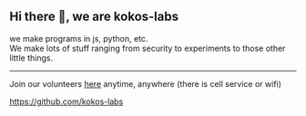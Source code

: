 ## Hi there 👋, we are kokos-labs
we make programs in js, python, etc.<br> We make lots of stuff ranging from security to experiments to those other little things.<hr> Join our volunteers [here](#) anytime, anywhere (there is cell service or wifi)

<!-- fix with actual sign up page, also add logo -->

<!--

**Here are some ideas to get you started:**

🙋‍♀️ A short introduction - what is your organization all about?
🌈 Contribution guidelines - how can the community get involved?
👩‍💻 Useful resources - where can the community find your docs? Is there anything else the community should know?
🍿 Fun facts - what does your team eat for breakfast?
🧙 Remember, you can do mighty things with the power of [Markdown](https://docs.github.com/github/writing-on-github/getting-started-with-writing-and-formatting-on-github/basic-writing-and-formatting-syntax)
-->

https://github.com/kokos-labs
